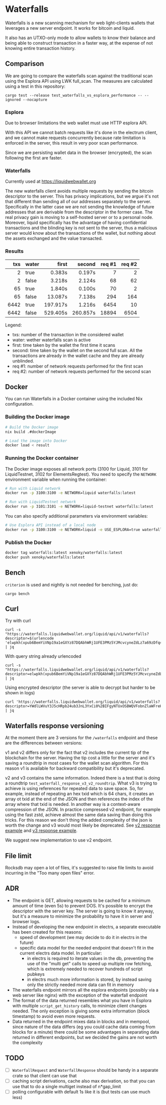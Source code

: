 # Waterfalls

Waterfalls is a new scanning mechanism for web light-clients wallets that leverages a new server endpoint. It works for bitcoin and liquid.

It also has an UTXO-only mode to allow wallets to know their balance and being able to construct transaction in a faster way, at the expense of not knowing entire transaction history.

## Comparison

We are going to compare the waterfalls scan against the traditional scan using the Esplora API using LWK full_scan.
The measures are calculated using a test in this repository:

```
cargo test --release test_waterfalls_vs_esplora_performance -- --ignored --nocapture
```

### Esplora

Due to browser limitations the web wallet must use HTTP esplora API. 

With this API we cannot batch requests like it's done in the electrum client, and we cannot make requests concurrently because rate limitation is enforced in the server, this result in very poor scan performance.

Since we are persisting wallet data in the browser (encrypted), the scan following the first are faster.

### Waterfalls

Currently used at https://liquidwebwallet.org

The new waterfalls client avoids multiple requests by sending the bitcoin descriptor to the server.
This has privacy implications, but we argue it's not that different than sending all of our addresses separately to the server. Specifically in the latter case we are not sending the knowledge of future addresses that are derivable from the descriptor in the former case. The real privacy gain is moving to a self-hosted server or to a personal node.
Moreover, liquid specifically has the advantage of having confidential transactions and the blinding key is not sent to the server, thus a malicious server would know about the transactions of the wallet, but nothing about the assets exchanged and the value transacted.


### Results

| txs  | water | first     | second    | req #1 | req #2 |
|-----:|-------|----------:|----------:|-------:|-------:|
| 2    | true  | 0.383s    | 0.197s    | 7      | 2      |
| 2    | false | 3.218s    | 2.124s    | 68     | 62     |
| 65   | true  | 1.840s    | 0.100s    | 70     | 2      |
| 65   | false | 13.087s   | 7.138s    | 294    | 164    |
| 6442 | true  | 197.917s  | 1.216s    | 6454   | 10     |
| 6442 | false | 529.405s  | 260.857s  | 18894  | 6504   |

Legend:
* txs: number of the transaction in the considered wallet
* water: wether waterfalls scan is active
* first: time taken by the wallet the first time it scans
* second: time taken by the wallet on the second full scan. All the transactions are already in the wallet cache and they are already unblinded.
* req #1: number of network requests performed for the first scan
* req #2: number of network requests performed for the second scan

## Docker

You can run Waterfalls in a Docker container using the included Nix configuration.

### Building the Docker image

```bash
# Build the Docker image
nix build .#dockerImage

# Load the image into Docker
docker load < result
```

### Running the Docker container

The Docker image exposes all network ports (3100 for Liquid, 3101 for LiquidTestnet, 3102 for ElementsRegtest). You need to specify the `NETWORK` environment variable when running the container:

```bash
# Run with Liquid network
docker run -p 3100:3100 -e NETWORK=liquid waterfalls:latest

# Run with LiquidTestnet network
docker run -p 3101:3101 -e NETWORK=liquid-testnet waterfalls:latest

```

You can also specify additional parameters via environment variables:

```bash
# Use Esplora API instead of a local node
docker run -p 3100:3100 -e NETWORK=liquid -e USE_ESPLORA=true waterfalls:latest
```

### Publish the Docker

```bash
docker tag waterfalls:latest xenoky/waterfalls:latest
docker push xenoky/waterfalls:latest
```

## Bench

`criterion` is used and nightly is not needed for benching, just do:

```
cargo bench
```

## Curl

Try with curl

```
curl -s "https://waterfalls.liquidwebwallet.org/liquid/api/v1/waterfalls?descriptor=$(urlencode 'elwpkh(xpub6BemYiVNp19a1eGXYz87DQAbhWRj1UFE3PMz5YJMcvcyneZdLz7a69zDfq4cVFjYs6dxKhsngEnuwo5mbhoMFA8iVTK45sKcmFNwzupPtVC/<0;1>/*)')" | jq
```

With query string already urlencoded

```
curl -s "https://waterfalls.liquidwebwallet.org/liquid/api/v1/waterfalls?descriptor=elwpkh(xpub6BemYiVNp19a1eGXYz87DQAbhWRj1UFE3PMz5YJMcvcyneZdLz7a69zDfq4cVFjYs6dxKhsngEnuwo5mbhoMFA8iVTK45sKcmFNwzupPtVC%2F%3C0%3B1%3E%2F*)" | jq
```

Using encrypted descriptor (the server is able to decrypt but harder to be shown in logs)

```
curl 'https://waterfalls.liquidwebwallet.org/liquid/api/v1/waterfalls?descriptor=YWdlLWVuY3J5cHRpb24ub3JnL3YxCi0%2BIFgyNTUxOSBWQVFobnZlaWFreHp3NVNjd3V0dHVrVkFBTDBrT3RjQmg5WWp3MWxmaEdBCjhjVTVEVmlGTUxhVDBRZyt6TStDeUFrUThwSEZ0OWhCcjdGYlAzTU93WnMKLT4gNS1ncmVhc2UgSEYyJ3xOXCEgNysgdy1SNyB0NgpMSmpkbDBSbHpVRWVPa2NRK25ZSXFicWZtQUVlTXc0K2FQVDlrWS8vaW9xNzNyNm1JR1NwbHN2U3lrYURhMXNGCitTVk5hOEd3Ci0tLSBnd1Y4cWJXZmhHWmJMcHRkUjhiMmxuK0JBT3daSnhQOHZoOEY2em0rS2tnCrZd9P7B4qrMveFcDGAy%2B%2BXscw2QMpQ0c1auUwyjZCOnp3pJVZbsXsHISqatHGRfII6aY35Vn17KjNEbyW8HA8KhO2QL2sQYVQY3A1UMshk7vTbu1%2BrFNjHy0%2B4jXFSEU00sVumhrmdrq3cr9QmE2704DHnTq0cgmBcgOig3tf0XQpVgzxmEv0BsdIMhzjj%2FXkzjZiGpwf0iQ4U1LYLnQQ' | jq
```


## Waterfalls response versioning

At the moment there are 3 versions for the `/waterfalls` endpoint and these are the differences between versions:

v1 and v2 differs only for the fact that v2 includes the current tip of the blockchain for the server.
Having the tip cost a little for the server and it's saving a roundtrip in most cases for the wallet scan algorithm.
For this reason v1 is available for backward compatibility but it's deprecated.

v2 and v3 contains the same information. Indeed there is a test that is doing a roundtrip `test_waterfall_response_v3_v2_roundtrip`.
What v3 is trying to achieve is using references for repeated data to save space. So, for example, instead of repeating an hex txid which is 64 chars, it creates an array ot txid at the end of the JSON and then references the index of the array where that txid is needed. In another way is a context-aware compression of the JSON.
In practice compressed v2 endpoint, for example using the fast zstd, achieve almost the same data saving than doing this tricks.
For this reason we don't thing the added complexity of the json is worth the change and v3 would most likely be deprecated.
See [v2 response example](tests/data/waterfall_response_v2_pretty.json) and [v3 response example](tests/data/waterfall_response_v3_pretty.json).

We suggest new implementation to use v2 endpoint.

## File limit

Rocksdb may open a lot of files, it's suggested to raise file limits to avoid incurring in the "Too many open files" error.

## ADR

* The endpoint is GET, allowing requests to be cached for a minimum amount of time (even 5s) to prevent DOS. It's possible to encrypt the descriptor with the server key. The server is going to know it anyway, but it's a measure to minimize the probability to have it in server and browser logs.
* Instead of developing the new endpoint in electrs, a separate executable has been created for this reasons:
    * speed of development (we may decide to do it in electrs in the future)
    * specific data model for the needed endpoint that doesn't fit in the current electrs data model. In particular:
        * in electrs is required to iterate values in the db, preventing the use of the "multi get" calls to speed up multiple row fetching, which is extremely needed to recover hundreds of script pubkeys
        * in electrs much more information is stored, by instead saving only the strictly needed more data can fit in memory
* The waterfalls endpoint mirrors all the esplora endpoints (possibly via a web server like nginx) with the exception of the waterfall endpoint
* The format of the data returned resembles what you have in Esplora with multiple `script_get_history` calls, to minimize client changes needed. The only exception is giving some extra information (block timestamp) to avoid even more requests.
* Data returned in the endpoint mixes data in blocks and in mempool, since nature of the data differs (eg you could cache data coming from blocks for a minute) there could be some advantages in separating data returned in different endpoints, but we decided the gains are not worth the complexity


## TODO

- [ ] `WaterfallRequest` and `WaterfallResponse` should be handy in a separate crate so that client can use that
- [ ] caching script derivations, cache also max derivation, so that you can use that to do a single multiget instead of n*gap_limit
- [ ] polling configurable with default 1s like it is (but tests can use much less)
